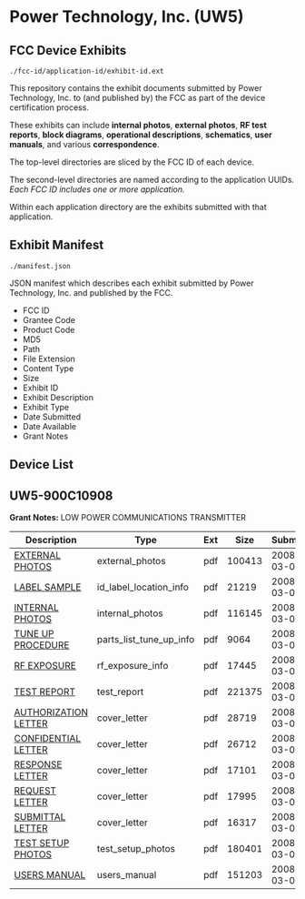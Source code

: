 # Power Technology, Inc. (UW5)
## FCC Device Exhibits

```
./fcc-id/application-id/exhibit-id.ext
```

This repository contains the exhibit documents submitted by Power Technology, Inc. to (and published by) the FCC as part of the device certification process.

These exhibits can include **internal photos**, **external photos**, **RF test reports**, **block diagrams**, **operational descriptions**, **schematics**, **user manuals**, and various **correspondence**.

The top-level directories are sliced by the FCC ID of each device.

The second-level directories are named according to the application UUIDs. *Each FCC ID includes one or more application.*

Within each application directory are the exhibits submitted with that application. 

## Exhibit Manifest

```
./manifest.json
```

JSON manifest which describes each exhibit submitted by Power Technology, Inc. and published by the FCC.

- FCC ID
- Grantee Code
- Product Code
- MD5
- Path
- File Extension
- Content Type
- Size
- Exhibit ID
- Exhibit Description
- Exhibit Type
- Date Submitted
- Date Available
- Grant Notes

## Device List
## UW5-900C10908
**Grant Notes:** LOW POWER COMMUNICATIONS TRANSMITTER

| Description | Type | Ext | Size | Submitted | Available |
| ----------- | ---- | --- | ---- | --------- | --------- |
| [EXTERNAL PHOTOS](UW5-900C10908/9162b0fa2f9feca13173fd44401da2e3/908751.pdf) | external_photos | pdf | 100413 | 2008-03-03 | 2008-04-17 |
| [LABEL SAMPLE](UW5-900C10908/9162b0fa2f9feca13173fd44401da2e3/908757.pdf) | id_label_location_info | pdf | 21219 | 2008-03-03 | 2008-03-03 |
| [INTERNAL PHOTOS](UW5-900C10908/9162b0fa2f9feca13173fd44401da2e3/908752.pdf) | internal_photos | pdf | 116145 | 2008-03-03 | 2008-04-17 |
| [TUNE UP PROCEDURE](UW5-900C10908/9162b0fa2f9feca13173fd44401da2e3/908763.pdf) | parts_list_tune_up_info | pdf | 9064 | 2008-03-03 | 2008-03-03 |
| [RF EXPOSURE](UW5-900C10908/9162b0fa2f9feca13173fd44401da2e3/908760.pdf) | rf_exposure_info | pdf | 17445 | 2008-03-03 | 2008-03-03 |
| [TEST REPORT](UW5-900C10908/9162b0fa2f9feca13173fd44401da2e3/908759.pdf) | test_report | pdf | 221375 | 2008-03-03 | 2008-03-03 |
| [AUTHORIZATION LETTER](UW5-900C10908/9162b0fa2f9feca13173fd44401da2e3/908755.pdf) | cover_letter | pdf | 28719 | 2008-03-03 | 2008-03-03 |
| [CONFIDENTIAL LETTER](UW5-900C10908/9162b0fa2f9feca13173fd44401da2e3/908756.pdf) | cover_letter | pdf | 26712 | 2008-03-03 | 2008-03-03 |
| [RESPONSE LETTER](UW5-900C10908/9162b0fa2f9feca13173fd44401da2e3/908758.pdf) | cover_letter | pdf | 17101 | 2008-03-03 | 2008-03-03 |
| [REQUEST LETTER](UW5-900C10908/9162b0fa2f9feca13173fd44401da2e3/908761.pdf) | cover_letter | pdf | 17995 | 2008-03-03 | 2008-03-03 |
| [SUBMITTAL LETTER](UW5-900C10908/9162b0fa2f9feca13173fd44401da2e3/908762.pdf) | cover_letter | pdf | 16317 | 2008-03-03 | 2008-03-03 |
| [TEST SETUP PHOTOS](UW5-900C10908/9162b0fa2f9feca13173fd44401da2e3/908753.pdf) | test_setup_photos | pdf | 180401 | 2008-03-03 | 2008-04-17 |
| [USERS MANUAL](UW5-900C10908/9162b0fa2f9feca13173fd44401da2e3/908754.pdf) | users_manual | pdf | 151203 | 2008-03-03 | 2008-04-17 |
